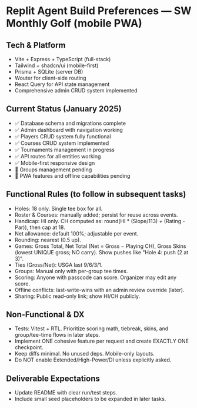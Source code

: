 # Replit Agent Build Preferences — SW Monthly Golf (mobile PWA)

## Tech & Platform

- Vite + Express + TypeScript (full-stack)
- Tailwind + shadcn/ui (mobile-first)
- Prisma + SQLite (server DB)
- Wouter for client-side routing
- React Query for API state management
- Comprehensive admin CRUD system implemented

## Current Status (January 2025)

- ✅ Database schema and migrations complete
- ✅ Admin dashboard with navigation working
- ✅ Players CRUD system fully functional
- ✅ Courses CRUD system implemented
- ✅ Tournaments management in progress
- ✅ API routes for all entities working
- ✅ Mobile-first responsive design
- 🔄 Groups management pending
- 🔄 PWA features and offline capabilities pending

## Functional Rules (to follow in subsequent tasks)

- Holes: 18 only. Single tee box for all.
- Roster & Courses: manually added; persist for reuse across events.
- Handicap: HI only. CH computed as: round(HI * (Slope/113) + (Rating - Par)), then cap at 18.
- Net allowance: default 100%; adjustable per event.
- Rounding: nearest (0.5 up).
- Games: Gross Total, Net Total (Net = Gross − Playing CH), Gross Skins (lowest UNIQUE gross; NO carry). Show pushes like "Hole 4: push (2 at 3)".
- Ties (Gross/Net): USGA last 9/6/3/1.
- Groups: Manual only with per-group tee times.
- Scoring: Anyone with passcode can score. Organizer may edit any score.
- Offline conflicts: last-write-wins with an admin review override (later).
- Sharing: Public read-only link; show HI/CH publicly.

## Non-Functional & DX

- Tests: Vitest + RTL. Prioritize scoring math, tiebreak, skins, and group/tee-time flows in later steps.
- Implement ONE cohesive feature per request and create EXACTLY ONE checkpoint.
- Keep diffs minimal. No unused deps. Mobile-only layouts.
- Do NOT enable Extended/High-Power/DI unless explicitly asked.

## Deliverable Expectations

- Update README with clear run/test steps.
- Include small seed placeholders to be expanded in later tasks.

